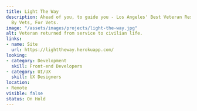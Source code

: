 ```yaml
---
title: Light The Way
description: Ahead of you, to guide you - Los Angeles' Best Veteran Resources.  Prevetted
  By Vets, For Vets.
image: "/assets/images/projects/light-the-way.jpg"
alt: Veteran returned from service to civilian life.
links:
- name: Site
  url: https://lighttheway.herokuapp.com/
looking:
- category: Development
  skill: Front-end Developers
- category: UI/UX
  skill: UX Designers
location:
- Remote
visible: false
status: On Hold
---
```


